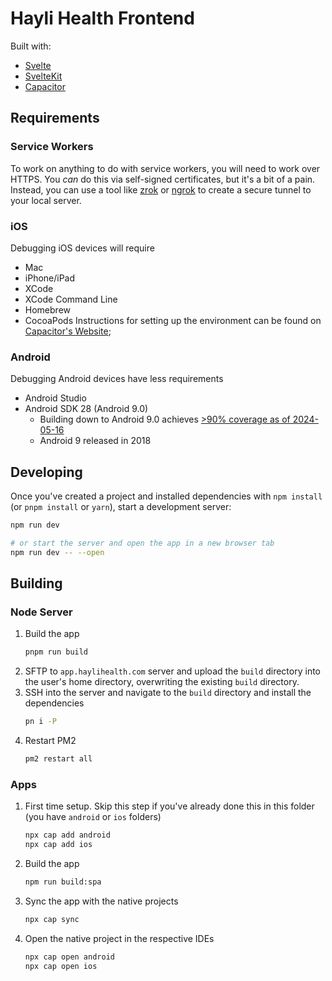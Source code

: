# Hayli Health Frontend

Built with:
* [Svelte](https://svelte.dev/)
* [SvelteKit](https://kit.svelte.dev/)
* [Capacitor](https://capacitorjs.com/)

## Requirements

### Service Workers
To work on anything to do with service workers, you will need to work over HTTPS. You *can* do this via self-signed certificates, but it's a bit of a pain. Instead, you can use a tool like [zrok](https://zrok.io/) or [ngrok](https://ngrok.com) to create a secure tunnel to your local server.

### iOS
Debugging iOS devices will require
* Mac
* iPhone/iPad
* XCode
* XCode Command Line
* Homebrew
* CocoaPods
Instructions for setting up the environment can be found on [Capacitor's Website](https://capacitorjs.com/docs/getting-started/environment-setup#ios-requirements);

### Android
Debugging Android devices have less requirements
* Android Studio
* Android SDK 28 (Android 9.0)
	* Building down to Android 9.0 achieves [>90% coverage as of 2024-05-16](https://gs.statcounter.com/android-version-market-share)
	* Android 9 released in 2018


## Developing

Once you've created a project and installed dependencies with `npm install` (or `pnpm install` or `yarn`), start a development server:

```bash
npm run dev

# or start the server and open the app in a new browser tab
npm run dev -- --open
```

## Building

### Node Server

1. Build the app
	```bash
	pnpm run build
	```
2. SFTP to `app.haylihealth.com` server and upload the `build` directory into the user's home directory, overwriting the existing `build` directory.
3. SSH into the server and navigate to the `build` directory and install the dependencies
	```bash
	pn i -P
	```
4. Restart PM2
	```bash
	pm2 restart all
	```

### Apps

1. First time setup. Skip this step if you've already done this in this folder (you have `android` or `ios` folders)
	```bash
	npx cap add android
	npx cap add ios
	```
2. Build the app
	```bash
	npm run build:spa
	```
3. Sync the app with the native projects
	```bash
	npx cap sync
	```
4. Open the native project in the respective IDEs
	```bash
	npx cap open android
	npx cap open ios
	```
